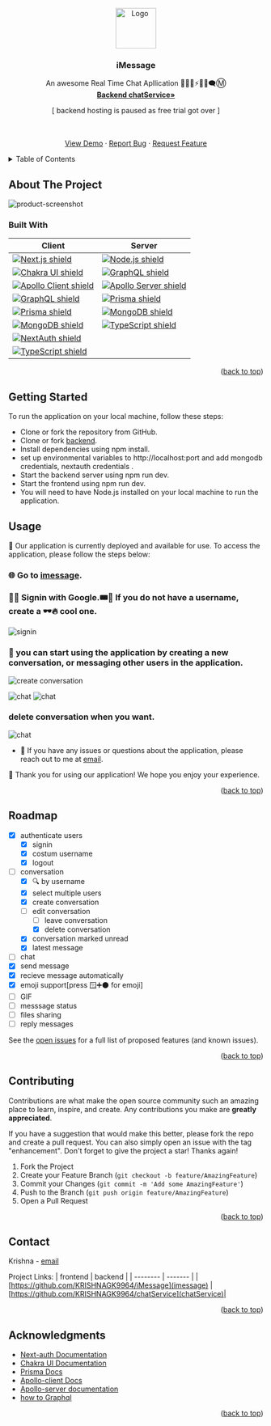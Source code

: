 <!-- PROJECT LOGO -->
<br />
<div align="center">
  <a href="https://imessage-inky.vercel.app/">
    <img src="public/images/macos-messages.png" alt="Logo" width="80" height="80">
  </a>

<h3 align="center">iMessage</h3>

  <p align="center">
    An awesome Real Time Chat Apllication 🙋‍♂️👋⚡🔥💬🗨️Ⓜ️
    <br />
    <a href="https://github.com/KRISHNAGK9964/chatService"><strong>Backend chatService»</strong></a>
    <p> [ backend hosting is paused as free trial got over ] </p>
    <br />
    <br />
    <a href="https://github.com/KRISHNAGK9964/iMessage">View Demo</a>
    ·
    <a href="https://github.com/KRISHNAGK9964/iMessage/issues">Report Bug</a>
    ·
    <a href="https://github.com/KRISHNAGK9964/iMessage/issues">Request Feature</a>
  </p>
</div>



<!-- TABLE OF CONTENTS -->
<details>
  <summary>Table of Contents</summary>
  <ol>
    <li>
      <a href="#about-the-project">About The Project</a>
      <ul>
        <li><a href="#built-with">Built With</a></li>
      </ul>
    </li>
    <li><a href="#getting-started">Getting Started</a></li>
    <li><a href="#usage">Usage</a></li>
    <li><a href="#roadmap">Roadmap</a></li>
    <li><a href="#contributing">Contributing</a></li>
    <li><a href="#contact">Contact</a></li>
    <li><a href="#acknowledgments">Acknowledgments</a></li>
  </ol>
</details>



<!-- ABOUT THE PROJECT -->
## About The Project

![product-screenshot](./public/demo/demo-2.png)

### Built With

| Client | Server |
|------------------------------------------------------------------------------------|--------------------------------------------------------------------------------|
| [![Next.js shield][nextjs-shield]][nextjs-url]  | [![Node.js shield][nodejs-shield]][nodejs-url] |
[![Chakra UI shield][chakra-shield]][chakra-url] | [![GraphQL shield][graphql-shield]][graphql-url] |
[![Apollo Client shield][apollo-client-shield]][apollo-client-url] | [![Apollo Server shield][apollo-server-shield]][apollo-server-url] |
[![GraphQL shield][graphql-shield]][graphql-url] | [![Prisma shield][prisma-shield]][prisma-url] |
[![Prisma shield][prisma-shield]][prisma-url] | [![MongoDB shield][mongodb-shield]][mongodb-url] |
[![MongoDB shield][mongodb-shield]][mongodb-url] | [![TypeScript shield][typescript-shield]][typescript-url] |
[![NextAuth shield][nextauth-shield]][nextauth-url] | 
[![TypeScript shield][typescript-shield]][typescript-url]|



<p align="right">(<a href="#readme">back to top</a>)</p>



<!-- GETTING STARTED -->
## Getting Started

To run the application on your local machine, follow these steps:

- Clone or fork the repository from GitHub.
- Clone or fork [backend]([chatServie]).
- Install dependencies using npm install.
- set up environmental variables to http://localhost:port and add mongodb credentials, nextauth credentials .
- Start the backend server using npm run dev.
- Start the frontend using npm run dev.
- You will need to have Node.js installed on your local machine to run the application.

<!-- USAGE EXAMPLES -->
## Usage

🚀 Our application is currently deployed and available for use. To access the application, please follow the steps below:

### 🌐 Go to [imessage].

### 🙋‍♀️ Signin with Google.🎟️🎫 If you do not have a username, create a 🕶️🔥 cool one.

![signin](./public/demo/signin_username.png)

### 💬 you can start using the application by creating a new conversation, or messaging other users in the application.

![create conversation](./public/demo/create-c.png)

![chat](./public/demo/demo-convesation-unmarked.png)
![chat](./public/demo/demo-conversation-marked.png)

### delete conversation when you want.

![chat](./public/demo/demo-delete-conversation.png)

- 📧 If you have any issues or questions about the application, please reach out to me at [email].

🎉 Thank you for using our application! We hope you enjoy your experience.
<p align="right">(<a href="#readme">back to top</a>)</p>


<!-- ROADMAP -->
## Roadmap

- [x] authenticate users
    - [x] signin
    - [x] costum username
    - [x] logout
- [ ] conversation
    - [x] 🔍 by username
    - [x] select multiple users
    - [x] create conversation
    - [ ] edit conversation
        - [ ] leave conversation
        - [x] delete conversation
    - [x] conversation marked unread
    - [x] latest message
 - [ ] chat 
  - [x] send message
  - [x] recieve message automatically
  - [x] emoji support[press 🪟➕⚫ for emoji]
  - [ ] GIF
  - [ ] messsage status
  - [ ] files sharing
  - [ ] reply messages

See the [open issues](https://github.com/github_username/repo_name/issues) for a full list of proposed features (and known issues).

<p align="right">(<a href="#readme">back to top</a>)</p>



<!-- CONTRIBUTING -->
## Contributing

Contributions are what make the open source community such an amazing place to learn, inspire, and create. Any contributions you make are **greatly appreciated**.

If you have a suggestion that would make this better, please fork the repo and create a pull request. You can also simply open an issue with the tag "enhancement".
Don't forget to give the project a star! Thanks again!

1. Fork the Project
2. Create your Feature Branch (`git checkout -b feature/AmazingFeature`)
3. Commit your Changes (`git commit -m 'Add some AmazingFeature'`)
4. Push to the Branch (`git push origin feature/AmazingFeature`)
5. Open a Pull Request

<p align="right">(<a href="#readme">back to top</a>)</p>


<!-- CONTACT -->
## Contact

Krishna -  [email](email)

Project Links: 
| frontend | backend |
| -------- | ------- |
|[https://github.com/KRISHNAGK9964/iMessage](imessage) | [https://github.com/KRISHNAGK9964/chatService](chatService)|

<p align="right">(<a href="#readme">back to top</a>)</p>



<!-- ACKNOWLEDGMENTS -->
## Acknowledgments

* [Next-auth Documentation](https://next-auth.js.org/getting-started/introduction)
* [Chakra UI Documentation](https://chakra-ui.com/docs/styled-system/style-props)
* [Prisma Docs](https://www.prisma.io/docs)
* [Apollo-client Docs](https://www.apollographql.com/docs/react)
* [Apollo-server documentation](https://www.apollographql.com/docs/apollo-server)
* [how to Graphql](https://www.howtographql.com/)

<p align="right">(<a href="#readme">back to top</a>)</p>



<!-- MARKDOWN LINKS & IMAGES -->
<!-- https://www.markdownguide.org/basic-syntax/#reference-style-links -->
[contributors-shield]: https://img.shields.io/github/contributors/github_username/repo_name.svg?style=for-the-badge
[contributors-url]: https://github.com/github_username/repo_name/graphs/contributors
[forks-shield]: https://img.shields.io/github/forks/github_username/repo_name.svg?style=for-the-badge
[forks-url]: https://github.com/github_username/repo_name/network/members
[stars-shield]: https://img.shields.io/github/stars/github_username/repo_name.svg?style=for-the-badge
[stars-url]: https://github.com/github_username/repo_name/stargazers
[issues-shield]: https://img.shields.io/github/issues/github_username/repo_name.svg?style=for-the-badge
[issues-url]: https://github.com/github_username/repo_name/issues
[license-shield]: https://img.shields.io/github/license/github_username/repo_name.svg?style=for-the-badge
[license-url]: https://github.com/github_username/repo_name/blob/master/LICENSE.txt
[linkedin-shield]: https://img.shields.io/badge/-LinkedIn-black.svg?style=for-the-badge&logo=linkedin&colorB=555
[linkedin-url]: https://linkedin.com/in/linkedin_username
[product-screenshot]: images/screenshot.png
[Next.js]: https://img.shields.io/badge/next.js-000000?style=for-the-badge&logo=nextdotjs&logoColor=white
[Next-url]: https://nextjs.org/
[React.js]: https://img.shields.io/badge/React-20232A?style=for-the-badge&logo=react&logoColor=61DAFB
[React-url]: https://reactjs.org/

[chatService]: https://github.com/KRISHNAGK9964/chatService
[imessage]: https://imessage-inky.vercel.app/
[email]: Kkrishna22572@gmail.com
[Bootstrap.com]: https://img.shields.io/badge/Bootstrap-563D7C?style=for-the-badge&logo=bootstrap&logoColor=white
[Bootstrap-url]: https://getbootstrap.com

[nextjs-shield]: https://img.shields.io/badge/Next.js-v12.0.7-black?style=for-the-badge&logo=next.js&logoColor=white&color=0076C1&labelColor=000000
[nextjs-url]: https://nextjs.org/

[chakra-shield]: https://img.shields.io/badge/Chakra_UI-v1.6.7-blue?style=for-the-badge&logo=chakra-ui&logoColor=white&color=319795&labelColor=000000
[chakra-url]: https://chakra-ui.com/

[prisma-shield]: https://img.shields.io/badge/Prisma-v3.9.2-purple?style=for-the-badge&logo=prisma&logoColor=white&color=5B00D5&labelColor=000000
[prisma-url]: https://www.prisma.io/

[apollo-shield]: https://img.shields.io/badge/Apollo_GraphQL-v3.5.0-pink?style=for-the-badge&logo=apollo-graphql&logoColor=white&color=311C87&labelColor=000000
[apollo-url]: https://www.apollographql.com/

[mongodb-shield]: https://img.shields.io/badge/MongoDB-v5.0-green?style=for-the-badge&logo=mongodb&logoColor=white&color=47A248&labelColor=000000
[mongodb-url]: https://www.mongodb.com/

[nodejs-shield]: https://img.shields.io/badge/Node.js-v14.18.1-green?style=for-the-badge&logo=node.js&logoColor=white&color=339933&labelColor=000000
[nodejs-url]: https://nodejs.org/

[typescript-shield]: https://img.shields.io/badge/TypeScript-v4.5-blue?style=for-the-badge&logo=typescript&logoColor=white&color=007ACC&labelColor=000000
[typescript-url]: https://www.typescriptlang.org/

[nextauth-shield]: https://img.shields.io/badge/NextAuth-v4.4.0-black?style=for-the-badge&logo=next.js&logoColor=white&color=000000&labelColor=FFFFFF
[nextauth-url]: https://next-auth.js.org/

[graphql-shield]: https://img.shields.io/badge/GraphQL-v15.5.1-pink?style=for-the-badge&logo=graphql&logoColor=white&color=E434AA&labelColor=000000
[graphql-url]: https://graphql.org/


[apollo-client-shield]: https://img.shields.io/badge/Apollo_Client-v3.5.0-pink?style=for-the-badge&logo=apollo-graphql&logoColor=white&color=311C87&labelColor=000000
[apollo-client-url]: https://www.apollographql.com/docs/react/

[apollo-server-shield]: https://img.shields.io/badge/Apollo_Server-v3.5.0-pink?style=for-the-badge&logo=apollo-graphql&logoColor=white&color=311C87&labelColor=000000
[apollo-server-url]: https://www.apollographql.com/docs/apollo-server/
